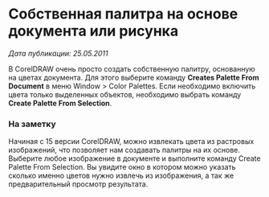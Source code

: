 # Собственная палитра на основе документа или рисунка

_Дата публикации: 25.05.2011_

В CorelDRAW очень просто создать собственную палитру, основанную на цветах документа. Для этого выберите команду **Creates Palette From Document** в меню Window > Color Palettes. Если необходимо включить цвета только выделенных объектов, необходимо выбрать команду **Create Palette From Selection**.

### На заметку

Начиная с 15 версии CorelDRAW, можно извлекать цвета из растровых изображений, что позволяет нам создавать палитры на их основе. Выберите любое изображение в документе и выполните команду Create Palette From Selection. Вы увидите окно в котором можно указать сколько именно цветов нужно извлечь из изображения, а так же предварительный просмотр результата.
